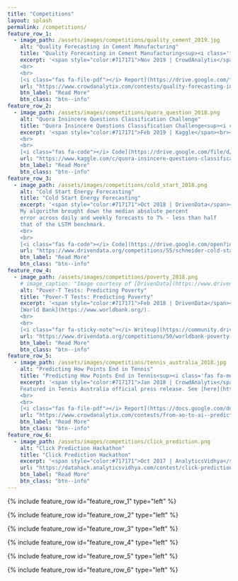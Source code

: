 ```yaml
---
title: "Competitions"
layout: splash
permalink: /competitions/
feature_row_1:
  - image_path: /assets/images/competitions/quality_cement_2019.jpg
    alt: "Quality Forecasting in Cement Manufacturing"
    title: "Quality Forecasting in Cement Manufacturing<sup><i class='fas fa-medal' style='color:gold;'></i></sup>"
    excerpt: '<span style="color:#717171">Nov 2019 | CrowdAnalytix</span><br><br>Finished 2<sup>nd</sup> out of 479 participants and awarded a prize money of 2500 USD.
    <br>
    <br>
    [<i class="fas fa-file-pdf"></i> Report](https://drive.google.com/file/d/1SsOXa2pG5A-OYzLL7CqedNiVqHzGTEVR/view?usp=sharing){:target="_blank"}'
    url: "https://www.crowdanalytix.com/contests/quality-forecasting-in-cement-manufacturing/"
    btn_label: "Read More"
    btn_class: "btn--info"
feature_row_2:
  - image_path: /assets/images/competitions/quora_question_2018.png
    alt: "Quora Insincere Questions Classification Challenge"
    title: "Quora Insincere Questions Classification Challenge<sup><i class='fas fa-medal' style='color:silver;'></i></sup>"
    excerpt: '<span style="color:#717171">Feb 2019 | Kaggle</span><br><br>Finished in the top 3%. Won a silver medal.
    <br>
    <br>
    [<i class="fas fa-code"></i> Code](https://drive.google.com/file/d/1BW5AUhaE8WvExYySlEJMA-n15rHaqClS/view?usp=sharing){:target="_blank"}'
    url: "https://www.kaggle.com/c/quora-insincere-questions-classification/"
    btn_label: "Read More"
    btn_class: "btn--info"    
feature_row_3:
  - image_path: /assets/images/competitions/cold_start_2018.png
    alt: "Cold Start Energy Forecasting"
    title: "Cold Start Energy Forecasting"
    excerpt: '<span style="color:#717171">Oct 2018 | DrivenData</span><br><br>Finished 11<sup>th</sup> out of 1291 participants.
    My algorithm brought down the median absolute percent 
    error across daily and weekly forecasts to 7% - less than half 
    that of the LSTM benchmark.
    <br>
    <br>
    [<i class="fas fa-code"></i> Code](https://drive.google.com/open?id=1fTwRUN3UjknnXj8k_WTXGMY5tTmKPdXJ){:target="_blank"}'
    url: "https://www.drivendata.org/competitions/55/schneider-cold-start/"
    btn_label: "Read More"
    btn_class: "btn--info"
feature_row_4:
  - image_path: /assets/images/competitions/poverty_2018.png
    # image_caption: "Image courtesy of [DrivenData](https://www.drivendata.org/competitions/50/worldbank-poverty-prediction/page/97/)"
    alt: "Pover-T Tests: Predicting Poverty"
    title: "Pover-T Tests: Predicting Poverty"
    excerpt: '<span style="color:#717171">Feb 2018 | DrivenData</span><br><br>Finished 6<sup>th</sup> out of 2,310 participants hosted by the 
    [World Bank](https://www.worldbank.org/).
    <br>
    <br>
    [<i class="far fa-sticky-note"></i> Writeup](https://community.drivendata.org/t/share-the-knowledge/2096/14){:target="_blank"}'
    url: "https://www.drivendata.org/competitions/50/worldbank-poverty-prediction/page/99/"
    btn_label: "Read More"
    btn_class: "btn--info"           
feature_row_5:
  - image_path: /assets/images/competitions/tennis_australia_2018.jpg
    alt: "Predicting How Points End in Tennis"
    title: "Predicting How Points End in Tennis<sup><i class='fas fa-medal' style='color:gold;'></i></sup>"
    excerpt: '<span style="color:#717171">Jan 2018 | CrowdAnalytix</span><br><br>Finished 2<sup>nd</sup> out of 750 participants and awarded a prize money of 2500 USD.
    Featured in Tennis Australia official press release. See [here](https://ausopen.com/articles/news/tennis-hackathon-draws-record-participation){:target="_blank"}.
    <br>
    <br>
    [<i class="fas fa-file-pdf"></i> Report](https://docs.google.com/document/d/1Ovsp5ilksIJZ46085DGbApHpddv2yhpUCXVvGAYFTLg/edit?usp=sharing){:target="_blank"}'
    url: "https://www.crowdanalytix.com/contests/from-ao-to-ai--predicting-how-points-end-in-tennis/"
    btn_label: "Read More"
    btn_class: "btn--info" 
feature_row_6:
  - image_path: /assets/images/competitions/click_prediction.png
    alt: "Click Prediction Hackathon"
    title: "Click Prediction Hackathon"
    excerpt: '<span style="color:#717171">Oct 2017 | AnalyticsVidhya</span><br><br>Finished 3<sup>rd</sup> out of 2975 participants and awarded a prize money of ₹25000.'
    url: "https://datahack.analyticsvidhya.com/contest/click-prediction/"
    btn_label: "Read More"
    btn_class: "btn--info"                     
---
```

<style type="text/css">
.archive__item-teaser img {margin-top: 1em; margin-left: 1em; width: 80%;}
</style>
{% include feature_row id="feature_row_1" type="left" %}

{% include feature_row id="feature_row_2" type="left" %}

{% include feature_row id="feature_row_3" type="left" %}

{% include feature_row id="feature_row_4" type="left" %}

{% include feature_row id="feature_row_5" type="left" %}

{% include feature_row id="feature_row_6" type="left" %}
